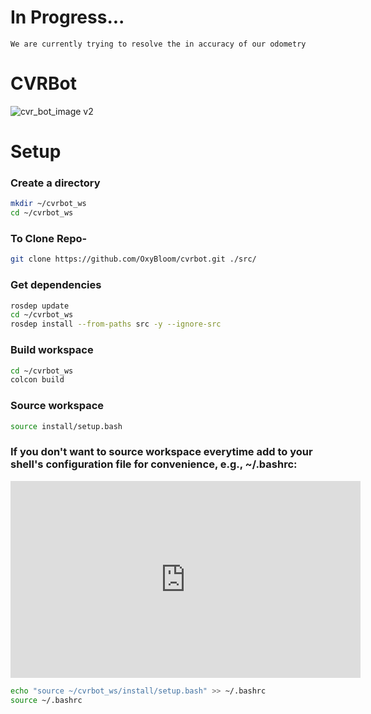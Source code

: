 # In Progress...
```
We are currently trying to resolve the in accuracy of our odometry 
```
# CVRBot
![cvr_bot_image v2](https://github.com/user-attachments/assets/54451a6c-dc5d-4ade-80e8-ca83ea193616)



# Setup
### Create a directory
```sh
mkdir ~/cvrbot_ws
cd ~/cvrbot_ws
```

### To Clone Repo-
```sh
git clone https://github.com/OxyBloom/cvrbot.git ./src/
```
### Get dependencies
```sh
rosdep update
cd ~/cvrbot_ws
rosdep install --from-paths src -y --ignore-src
```

### Build workspace
```sh
cd ~/cvrbot_ws
colcon build
```
### Source workspace

```sh
source install/setup.bash
```
### If you don't want to source workspace everytime add to your shell's configuration file for convenience, e.g., ~/.bashrc:

<iframe width="560" height="315" src="https://www.youtube.com/embed/K5cwBx4CH-k?si=XVEv9AhS23GuzkfW" title="YouTube video player" frameborder="0" allow="accelerometer; autoplay; clipboard-write; encrypted-media; gyroscope; picture-in-picture; web-share" referrerpolicy="strict-origin-when-cross-origin" allowfullscreen></iframe>

```sh
echo "source ~/cvrbot_ws/install/setup.bash" >> ~/.bashrc
source ~/.bashrc
```
